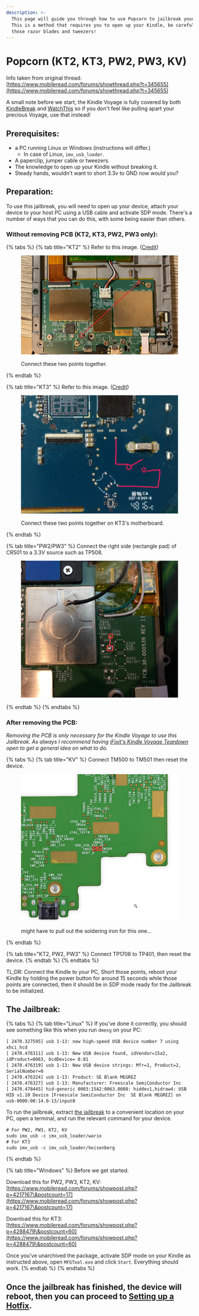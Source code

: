 ```yaml
---
description: >-
  This page will guide you through how to use Popcorn to jailbreak your Kindle.
  This is a method that requires you to open up your Kindle, be careful with
  those razor blades and tweezers!
---
```


# Popcorn (KT2, KT3, PW2, PW3, KV)

Info taken from original thread: [https://www.mobileread.com/forums/showthread.php?t=345655](https://www.mobileread.com/forums/showthread.php?t=345655)

A small note before we start, the Kindle Voyage is fully covered by both [KindleBreak](../jailbreak-software/kindlebreak-5.10.3-5.13.3.md) and [WatchThis](../jailbreak-software/watchthis-5.12.2.2-5.13.4-5.14.2.md) so if you don't feel like pulling apart your precious Voyage, use that instead!

## Prerequisites:

* a PC running Linux or Windows (instructions will differ.)
  * In case of Linux, `imx_usb_loader`.
* A paperclip, jumper cable or tweezers.
* The knowledge to open up your Kindle without breaking it.
* Steady hands, wouldn't want to short 3.3v to GND now would you?

## Preparation:

To use this jailbreak, you will need to open up your device, attach your device to your host PC using a USB cable and activate SDP mode. There's a number of ways that you can do this, with some being easier than others.

### Without removing PCB (KT2, KT3, PW2, PW3 only):

{% tabs %}
{% tab title="KT2" %}
Refer to this image. ([Credit](https://www.mobileread.com/forums/showthread.php?t=340387))

<figure><img src="../.gitbook/assets/image (1).png" alt=""><figcaption><p>Connect these two points together.</p></figcaption></figure>
{% endtab %}

{% tab title="KT3" %}
Refer to this image. ([Credit](https://www.mobileread.com/forums/showthread.php?t=327055))

<figure><img src="../.gitbook/assets/image (4).png" alt=""><figcaption><p>Connect these two points together on KT3's motherboard.</p></figcaption></figure>
{% endtab %}

{% tab title="PW2/PW3" %}
Connect the right side (rectangle pad) of CR501 to a 3.3V source such as TP508.

<figure><img src="../.gitbook/assets/image (5).png" alt=""><figcaption></figcaption></figure>
{% endtab %}
{% endtabs %}

### After removing the PCB:

_Removing the PCB is only necessary for the Kindle Voyage to use this Jailbreak. As always I recommend having_ [_iFixit's Kindle Voyage Teardown_](https://www.ifixit.com/Teardown/Kindle+Voyage+Teardown/32278) _open to get a general idea on what to do._

{% tabs %}
{% tab title="KV" %}
Connect TM500 to TM501 then reset the device.

<figure><img src="../.gitbook/assets/image (3).png" alt=""><figcaption><p>might have to pull out the soldering iron for this one...</p></figcaption></figure>
{% endtab %}

{% tab title="KT2, PW2, PW3" %}
Connect TP1706 to TP401, then reset the device.
{% endtab %}
{% endtabs %}

TL;DR: Connect the Kindle to your PC, Short those points, reboot your Kindle by holding the power button for around 15 seconds while those points are connected, then it should be in SDP mode ready for the Jailbreak to be initialized.

## The Jailbreak:

{% tabs %}
{% tab title="Linux" %}
If you've done it correctly, you should see something like this when you run `dmesg` on your PC:

```
[ 2470.327595] usb 1-13: new high-speed USB device number 7 using xhci_hcd
[ 2470.476311] usb 1-13: New USB device found, idVendor=15a2, idProduct=0063, bcdDevice= 0.01
[ 2470.476319] usb 1-13: New USB device strings: Mfr=1, Product=2, SerialNumber=0
[ 2470.476324] usb 1-13: Product: SE Blank MEGREZ
[ 2470.476327] usb 1-13: Manufacturer: Freescale SemiConductor Inc 
[ 2470.478445] hid-generic 0003:15A2:0063.0008: hiddev1,hidraw4: USB HID v1.10 Device [Freescale SemiConductor Inc  SE Blank MEGREZ] on usb-0000:00:14.0-13/input0
```

To run the jailbreak, extract [the jailbreak](https://www.mobileread.com/forums/attachment.php?attachmentid=198921\&d=1673376193) to a convenient location on your PC, open a terminal, and run the relevant command for your device.

```
# For PW2, PW3, KT2, KV
sudo imx_usb -c imx_usb_loader/wario
# For KT3
sudo imx_usb -c imx_usb_loader/heisenberg
```
{% endtab %}

{% tab title="Windows" %}
Before we get started:

Download this for PW2, PW3, KT2, KV: [https://www.mobileread.com/forums/showpost.php?p=4217167\&postcount=17](https://www.mobileread.com/forums/showpost.php?p=4217167\&postcount=17)

Download this for KT3: [https://www.mobileread.com/forums/showpost.php?p=4288479\&postcount=60](https://www.mobileread.com/forums/showpost.php?p=4288479\&postcount=60)



Once you've unarchived the package, activate SDP mode on your Kindle as instructed above, open `MFGTool.exe` and click `Start`. Everything should work.
{% endtab %}
{% endtabs %}

## Once the jailbreak has finished, the device will reboot, then you can proceed to [Setting up a Hotfix](../post-jailbreak/set-up-a-hotfix.md).
